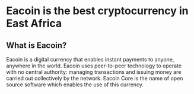 Eacoin is the best cryptocurrency in East Africa
==================================================


What is Eacoin?
----------------

Eacoin is a digital currency that enables instant payments to
anyone, anywhere in the world. Eacoin uses peer-to-peer technology to operate
with no central authority: managing transactions and issuing money are carried
out collectively by the network. Eacoin Core is the name of open source
software which enables the use of this currency.
